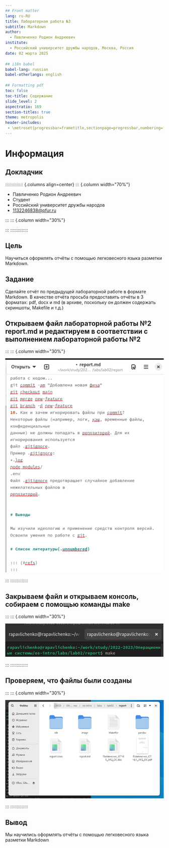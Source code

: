 ```yaml
---
## Front matter
lang: ru-RU
title: Лабораторная работа №3
subtitle: Markdown
author:
  - Павличенко Родион Андреевич
institute:
  - Российский университет дружбы народов, Москва, Россия
date: 02 марта 2025

## i18n babel
babel-lang: russian
babel-otherlangs: english

## Formatting pdf
toc: false
toc-title: Содержание
slide_level: 2
aspectratio: 169
section-titles: true
theme: metropolis
header-includes:
 - \metroset{progressbar=frametitle,sectionpage=progressbar,numbering=fraction}
---
```


# Информация

## Докладчик

:::::::::::::: {.columns align=center}
::: {.column width="70%"}

  * Павличенко Родион Андреевич
  * Студент
  * Российский университет дружбы народов
  * [1132246838@pfur.ru](mailto:1132246838@pfur.ru)

:::
::: {.column width="30%"}

:::
::::::::::::::

## Цель

Научиться оформлять отчёты с помощью легковесного языка разметки Markdown.

## Задание
Сделайте отчёт по предыдущей лабораторной работе в формате Markdown.
В качестве отчёта просьба предоставить отчёты в 3 форматах: pdf, docx и md (в архиве, поскольку он должен содержать скриншоты, Makefile и т.д.)


## Открываем файл лабораторной работы №2 report.md и редактируем в соответствии с выполнением лабораторной работы №2

:::
::: {.column width="30%"}

![](image/1.png)

:::
::::::::::::::

## Закрываем файл и открываем консоль, собираем с помощью команды make

:::
::: {.column width="30%"}

![](image/2.png)

:::
::::::::::::::


## Проверяем, что файлы были созданы

:::
::: {.column width="30%"}


![](image/3.png)

:::
::::::::::::::

## Вывод

Мы научились оформлять отчёты с помощью легковесного
языка разметки Markdown
